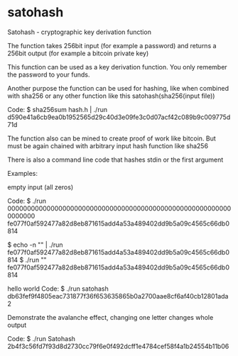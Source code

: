 # satohash
Satohash - cryptographic key derivation function

The function takes 256bit input (for example a password) and returns a 256bit output (for example a bitcoin private key)

This function can be used as a key derivation function. You only remember the password to your funds.

Another purpose the function can be used for hashing, like when combined with sha256 or any other function like this satohash(sha256(input file))

Code:
$ sha256sum hash.h | ./run
d590e41a6cb9ea0b1952565d29c40d3e09fe3c0d07acf42c089b9c009775d71d

The function also can be mined to create proof of work like bitcoin. But must be again chained with arbitrary input hash function like sha256

There is also a command line code that hashes stdin or the first argument

Examples:

empty input (all zeros)

Code:
$ ./run 0000000000000000000000000000000000000000000000000000000000000000
fe077f0af592477a82d8eb871615add4a53a489402dd9b5a09c4565c66db0814

$ echo -n "" | ./run 
fe077f0af592477a82d8eb871615add4a53a489402dd9b5a09c4565c66db0814
$ ./run ""
fe077f0af592477a82d8eb871615add4a53a489402dd9b5a09c4565c66db0814

hello world
Code:
$ ./run satohash
db63fef9f4805eac731877f36f653635865b0a2700aae8cf6af40cb12801ada2

Demonstrate the avalanche effect, changing one letter changes whole output

Code:
$ ./run Satohash
2b4f3c56fd7f93d8d2730cc79f6e0f492dcff1e4784cef58f4a1b24554b11b06
